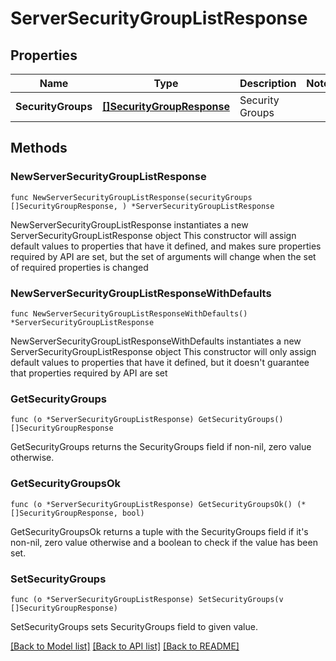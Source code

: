 # ServerSecurityGroupListResponse

## Properties

Name | Type | Description | Notes
------------ | ------------- | ------------- | -------------
**SecurityGroups** | [**[]SecurityGroupResponse**](SecurityGroupResponse.md) | Security Groups | 

## Methods

### NewServerSecurityGroupListResponse

`func NewServerSecurityGroupListResponse(securityGroups []SecurityGroupResponse, ) *ServerSecurityGroupListResponse`

NewServerSecurityGroupListResponse instantiates a new ServerSecurityGroupListResponse object
This constructor will assign default values to properties that have it defined,
and makes sure properties required by API are set, but the set of arguments
will change when the set of required properties is changed

### NewServerSecurityGroupListResponseWithDefaults

`func NewServerSecurityGroupListResponseWithDefaults() *ServerSecurityGroupListResponse`

NewServerSecurityGroupListResponseWithDefaults instantiates a new ServerSecurityGroupListResponse object
This constructor will only assign default values to properties that have it defined,
but it doesn't guarantee that properties required by API are set

### GetSecurityGroups

`func (o *ServerSecurityGroupListResponse) GetSecurityGroups() []SecurityGroupResponse`

GetSecurityGroups returns the SecurityGroups field if non-nil, zero value otherwise.

### GetSecurityGroupsOk

`func (o *ServerSecurityGroupListResponse) GetSecurityGroupsOk() (*[]SecurityGroupResponse, bool)`

GetSecurityGroupsOk returns a tuple with the SecurityGroups field if it's non-nil, zero value otherwise
and a boolean to check if the value has been set.

### SetSecurityGroups

`func (o *ServerSecurityGroupListResponse) SetSecurityGroups(v []SecurityGroupResponse)`

SetSecurityGroups sets SecurityGroups field to given value.



[[Back to Model list]](../README.md#documentation-for-models) [[Back to API list]](../README.md#documentation-for-api-endpoints) [[Back to README]](../README.md)


